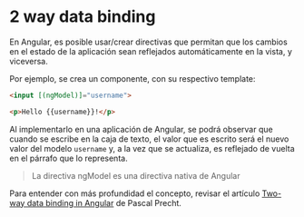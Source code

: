 # 2 way data binding

En Angular, es posible usar/crear directivas que permitan que los cambios en el estado de la aplicación sean reflejados automáticamente en la vista, y viceversa.

Por ejemplo, se crea un componente, con su respectivo template:

```html
<input [(ngModel)]="username">

<p>Hello {{username}}!</p>
```

Al implementarlo en una aplicación de Angular, se podrá observar que cuando se escribe en la caja de texto, el valor que es escrito será el nuevo valor del modelo `username` y, a la vez que se actualiza, es reflejado de vuelta en el párrafo que lo representa.

> La directiva ngModel es una directiva nativa de Angular

Para entender con más profundidad el concepto, revisar el artículo [Two-way data binding in Angular](https://blog.thoughtram.io/angular/2016/10/13/two-way-data-binding-in-angular-2.html) de Pascal Precht.
